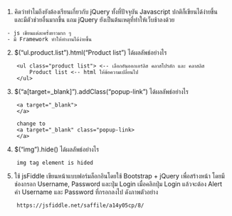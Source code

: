 1. คิดว่าทําไมถึงยังต้องเรียนเกี่ยวกับ jQuery ทั้งที่ปัจจุบัน Javascript ปกติก็เขียนได้ง่ายขึ้น และมีตัวช่วยอื่นมากขึ้น แถม jQuery ยังเป็นต้นเหตุที่ทําให้เว็บช้าลงด้วย

```
 - js เขียนแต่ละครั้งยาวมาก ๆ
 - มี Framework ทำให้ทำงานได้ง่ายขึ้น
```

2. $(“ul.product.list”).html(“Product list”) ได้ผลลัพธ์อย่างไร
```
    <ul class="product list"> <-- เลือกอันออกเอร์ลิส คลาสโปรดัก และ คลาสลิส
        Product list <-- html ให้ข้อความเปลี่ยนไป
    </ul>
```
3. $(“a[target=_blank]”).addClass(“popup-link”) ได้ผลลัพธ์อย่างไร
```
    <a target="_blank">
    </a>

    change to
    <a target="_blank" class="popup-link>
    </a>
```

4. $(“img”).hide() ได้ผลลัพธ์อย่างไร
```
    img tag element is hided
```
5. ใช้ jsFiddle เขียนหน้าแบบฟอร์มล็อกอินโดยใช้ Bootstrap + jQuery เพื่อสร้างหน้า โดยมีช่องกรอก Username, Password และปุ่ม Login เมื่อคลิกปุ่ม Login แล้วจะต้อง Alert ค่า Username และ Password ที่กรอกลงไป ดังภาพตัวอย่าง
```
    https://jsfiddle.net/saffile/a14y05cp/8/
```
